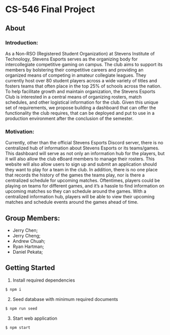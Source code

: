 # CS-546 Final Project

## About

### Introduction:

As a Non-RSO (Registered Student Organization) at Stevens Institute of Technology, Stevens Esports serves as the organizing body for intercollegiate competitive gaming on campus. The club aims to support its members by bolstering their competitive careers and providing an organized means of competing in amateur collegiate leagues. They currently host over 80 student players across a wide variety of titles and fosters teams that often place in the top 25% of schools across the nation. To help facilitate growth and maintain organization, the Stevens Esports Club is interested in a central means of organizing rosters, match schedules, and other logistical information for the club. Given this unique set of requirements, we propose building a dashboard that can offer the functionality the club requires, that can be deployed and put to use in a production environment after the conclusion of the semester.

### Motivation:

Currently, other than the official Stevens Esports Discord server, there is no centralized hub of information about Stevens Esports or its teams/games. This dashboard will serve as not only an information hub for the players, but it will also allow the club eBoard members to manage their rosters. This website will also allow users to sign up and submit an application should they want to play for a team in the club.
In addition, there is no one place that records the history of the games the teams play, nor is there a centralized schedule for upcoming matches. Oftentimes, players could be playing on teams for different games, and it’s a hassle to find information on upcoming matches so they can schedule around the games. With a centralized information hub, players will be able to view their upcoming matches and schedule events around the games ahead of time.

## Group Members:

- Jerry Chen;
- Jerry Cheng;
- Andrew Chuah;
- Ryan Hartman;
- Daniel Pekata;

## Getting Started

1. Install required dependencies

```bash
$ npm i
```

2. Seed database with minimum required documents

```bash
$ npm run seed
```

3. Start web application

```bash
$ npm start
```

